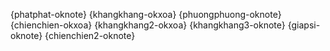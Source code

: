{phatphat-oknote} {khangkhang-okxoa} {phuongphuong-oknote} {chienchien-okxoa} {khangkhang2-okxoa} {khangkhang3-oknote} {giapsi-oknote} {chienchien2-oknote}
